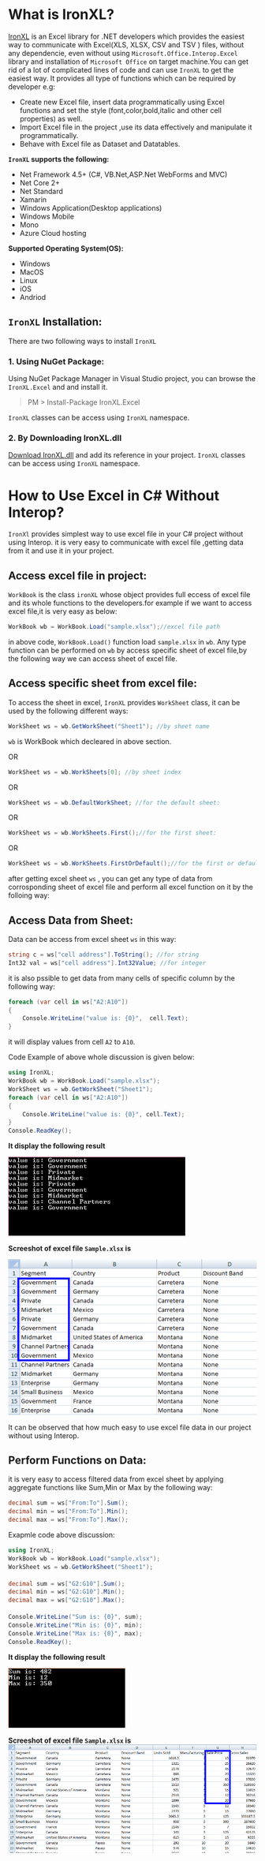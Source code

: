 # What is IronXL?
[IronXL](https://ironsoftware.com/csharp/excel/) is an Excel library for .NET developers which provides the easiest way to communicate with Excel(XLS, XLSX, CSV and TSV ) files, without any dependencie, even without using `Microsoft.Office.Interop.Excel` library and installation of  `Microsoft Office` on target machine.You can get rid of a lot of complicated lines of code and can use `IronXL` to get the easiest way. It provides all type of functions which can be required by developer e.g:
* Create new Excel file, insert data programmatically using Excel functions and set the style (font,color,bold,italic and other cell properties) as well.
* Import Excel file in the project ,use its data effectively and manipulate it programmatically.
* Behave with Excel file as Dataset and Datatables.

**`IronXL` supports the following:**
* Net Framework 4.5+ (C#, VB.Net,ASP.Net WebForms and MVC)
* Net Core 2+
* Net Standard
* Xamarin
* Windows Application(Desktop applications)
* Windows Mobile
* Mono
* Azure Cloud hosting
  
**Supported Operating System(OS):**
* Windows
* MacOS
* Linux
* iOS
* Andriod

## `IronXL` Installation:
There are two following ways to install `IronXL` 

### 1. Using NuGet Package:
Using NuGet Package Manager in Visual Studio project, you can browse the `IronXL.Excel` and and install it.
> PM > Install-Package IronXL.Excel

`IronXL` classes can be access using `IronXL` namespace.
### 2. By Downloading IronXL.dll
[Download IronXL.dll](https://ironsoftware.com/csharp/excel/) and add its reference in your project. `IronXL` classes can be access using `IronXL` namespace.
 
# How to Use Excel in C# Without Interop?
`IronXl` provides simplest way to use excel file in your C#  project without using Interop. it is very easy to communicate with excel file ,getting data from it and use it in your project.
## Access excel file in project: 
`WorkBook` is the class  `ironXL` whose object provides full eccess of excel file and its whole functions to the developers.for example if we want to access excel file,it is very easy as below:
```c# 
WorkBook wb = WorkBook.Load("sample.xlsx");//excel file path
```
in above code, `WorkBook.Load()` function load `sample.xlsx` in  `wb`. Any type function can be performed on `wb` by access specific sheet of excel file,by the following way we can access sheet of excel file.

## Access specific sheet from excel file:
To access the sheet in excel, `IronXL` provides `WorkSheet` class, it can be used by the following different ways:
```c#
WorkSheet ws = wb.GetWorkSheet("Sheet1"); //by sheet name
```
`wb` is WorkBook which decleared in above section.

OR
```c#
WorkSheet ws = wb.WorkSheets[0]; //by sheet index
```
OR


```c#
WorkSheet ws = wb.DefaultWorkSheet; //for the default sheet: 
```
OR

```c#
WorkSheet ws = wb.WorkSheets.First();//for the first sheet:
```
OR

```c#
WorkSheet ws = wb.WorkSheets.FirstOrDefault();//for the first or default sheet:
```
after getting excel sheet `ws` , you can get any type of data from corrosponding sheet of excel file and perform all excel function on it by the folloing way:
## Access Data from Sheet:
Data can be access from excel sheet `ws` in this way:

```c#
string c = ws["cell address"].ToString(); //for string
Int32 val = ws["cell address"].Int32Value; //for integer
```
it is also pssible to get data from many cells of specific column by the following way:
```c#
foreach (var cell in ws["A2:A10"])
{
    Console.WriteLine("value is: {0}",  cell.Text);
}
```
it will display values from cell `A2` to `A10`.

Code Example of above whole discussion is given below:
```c#
using IronXL;
WorkBook wb = WorkBook.Load("sample.xlsx");
WorkSheet ws = wb.GetWorkSheet("Sheet1");
foreach (var cell in ws["A2:A10"])
{
    Console.WriteLine("value is: {0}", cell.Text);
}
Console.ReadKey();

```
**It display the following result**

![output](https://github.com/ubaid4/ironxl/blob/master/doc3_input1.png)

**Screeshot of excel file `Sample.xlsx` is**

![output](https://github.com/ubaid4/ironxl/blob/master/doc3_1.png)

It can be observed that how much easy to use excel file data in our project without using Interop.
## Perform Functions on Data:
it is very easy to access filtered data from excel sheet by applying aggregate functions like Sum,Min or Max by the following way:
```c#
decimal sum = ws["From:To"].Sum();
decimal min = ws["From:To"].Min();
decimal max = ws["From:To"].Max();
```
Exapmle code above discussion:

```c#
using IronXL;
WorkBook wb = WorkBook.Load("sample.xlsx");
WorkSheet ws = wb.GetWorkSheet("Sheet1");

decimal sum = ws["G2:G10"].Sum();
decimal min = ws["G2:G10"].Min();
decimal max = ws["G2:G10"].Max();

Console.WriteLine("Sum is: {0}", sum);
Console.WriteLine("Min is: {0}", min);
Console.WriteLine("Max is: {0}", max);
Console.ReadKey();

```
**It display the following result**

![output](https://github.com/ubaid4/ironxl/blob/master/doc3_output2.png)

**Screeshot of excel file `Sample.xlsx` is**
![output](https://github.com/ubaid4/ironxl/blob/master/doc3_2.png)


